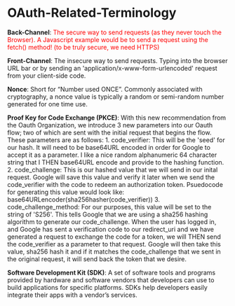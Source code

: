 # OAuth-Related-Terminology
**Back-Channel**: <font color="red">The secure way to send requests (as they never touch the Browser). A Javascript example would be to send a request using the fetch() method! (to be truly secure, we need HTTPS)</font>

**Front-Channel**: The insecure way to send requests. Typing into the browser URL bar or by sending an 'application/x-www-form-urlencoded' request from your client-side code.

**Nonce**: Short for “Number used ONCE”. Commonly associated with cryptography, a nonce value is typically a random or semi-random number generated for one time use.

**Proof Key for Code Exchange (PKCE)**: With this new recommendation from the Oauth Organization, we introduce 3 new parameters into our Oauth flow; two of which are sent with the initial request that begins the flow. These parameters are as follows: 1. code_verifier: This will be the 'seed' for our hash. It will need to be base64URL encoded in order for Google to accept it as a parameter. I like a nice random alphanumeric 64 character string that I THEN base64URL encode and provide to the hashing function. 2. code_challenge: This is our hashed value that we will send in our inital request. Google will save this value and verify it later when we send the code_verifier with the code to redeem an authorization token. Psuedocode for generating this value would look like: base64URLencoder(sha256hasher(code_verifier)) 3. code_challenge_method: For our purposes, this value will be set to the string of 'S256'. This tells Google that we are using a sha256 hashing algorithm to generate our code_challenge. When the user has logged in, and Google has sent a verification code to our redirect_uri and we have generated a request to exchange the code for a token, we will THEN send the code_verifier as a parameter to that request. Google will then take this value, sha256 hash it and if it matches the code_challenge that we sent in the original request, it will send back the token that we desire.

**Software Development Kit (SDK)**: A set of software tools and programs provided by hardware and software vendors that developers can use to build applications for specific platforms. SDKs help developers easily integrate their apps with a vendor’s services.
